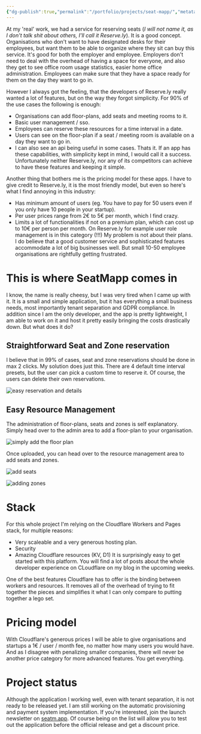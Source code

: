 ```yaml
---
{"dg-publish":true,"permalink":"/portfolio/projects/seat-mapp/","metatags":["description: \"SeatMapp is a simple and affordable seat reservation platform for small businesses and startups. With a focus on ease of use and tenant separation, SeatMapp offers a cost-effective alternative to traditional reservation systems. Learn more about its features, pricing, and development story.\"","\"og:image\": \"https://macrosaas.me/img/seatmapp-preview.jpeg\""],"created":"2025-05-30 17:32"}
---
```



At my 'real' work, we had a service for reserving seats (*I will not name it, as I don't talk shit about others, I'll call it Reserve.ly*). It is a good concept. Organisations who don't want to have designated desks for their employees, but want them to be able to organize where they sit can buy this service.
It's good for both the employer and employee. Employers don't need to deal with the overhead of having a space for everyone, and also they get to see office room usage statistics, easier home office administration. Employees can make sure that they have a space ready for them on the day they want to go in.

However I always got the feeling, that the developers of Reserve.ly really wanted a lot of features, but on the way they forgot simplicity. For 90% of the use cases the following is enough:
- Organisations can add floor-plans, add seats and meeting rooms to it.
- Basic user management / sso.
- Employees can reserve these resources for a time interval in a date.
- Users can see on the floor-plan if a seat / meeting room is available on a day they want to go in.
- I can also see an api being useful in some cases.
Thats it. If an app has these capabilities, with simplicity kept in mind, I would call it a success. Unfortunately neither Reserve.ly, nor any of its competitors can achieve to have these features and keeping it simple.

Another thing that bothers me is the pricing model for these apps. I have to give credit to Reserve.ly, it is the most friendly model, but even so here's what I find annoying in this industry:
- Has minimum amount of users (eg. You have to pay for 50 users even if you only have 10 people in your startup).
- Per user prices range from 2€ to 5€ per month, which I find crazy.
- Limits a lot of functionalities if not on a premium plan, which can cost up to 10€ per person per month. On Reserve.ly for example user role management is in this category (!!!)
My problem is not about their plans. I do believe that a good customer service and sophisticated features accommodate a lot of big businesses well. But small 10-50 employee organisations are rightfully getting frustrated.

# This is where SeatMapp comes in

I know, the name is really cheesy, but I was very tired when I came up with it. It is a small and simple application, but it has everything a small business needs, most importantly tenant separation and GDPR compliance.
In addition since I am the only developer, and the app is pretty lightweight, I am able to work on it and host it pretty easily bringing the costs drastically down.
But what does it do?

## Straightforward Seat and Zone reservation

I believe that in 99% of cases, seat and zone reservations should be done in max 2 clicks.
My solution does just this. There are 4 default time interval presets, but the user can pick a custom time to reserve it.
Of course, the users can delete their own reservations.

![easy reservation and details](/img/user/Portfolio/images/reservation.gif)

## Easy Resource Management

The administration of floor-plans, seats and zones is self explanatory.  Simply head over to the admin area to add a floor-plan to your organisation.

![simply add the floor plan](/img/user/Portfolio/images/add-floorplan.gif)

Once uploaded, you can head over to the resource management area to add seats and zones.

![add seats](/img/user/Portfolio/images/adding-seats.gif)

![adding zones](/img/user/Portfolio/images/adding-zone.gif)

# Stack

For this whole project I'm relying on the Cloudflare Workers and Pages stack, for multiple reasons:
- Very scaleable and a very generous hosting plan.
- Security
- Amazing Cloudflare resources (KV, D1)
It is surprisingly easy to get started with this platform. You will find a lot of posts about the whole developer experience on CLoudflare on my blog in the upcoming weeks.

One of the best features Cloudflare has to offer is the binding between workers and resources. It removes all of the overhead of trying to fit together the pieces and simplifies it what I can only compare to putting together a lego set.

# Pricing model

With Cloudflare's generous prices I will be able to give organisations and startups a 1€ / user / month fee, no matter how many users you would have. And as I disagree with penalizing smaller companies, there will never be another price category for more advanced features. You get everything. 

# Project status

Although the application I working well, even with tenant separation, it is not ready to be released yet. I am still working on the automatic provisioning and payment system implementation. If you're interested, join the launch newsletter on [seatm.app](https://seatm.app). Of course being on the list will allow you to test out the application before the official release and get a discount price.